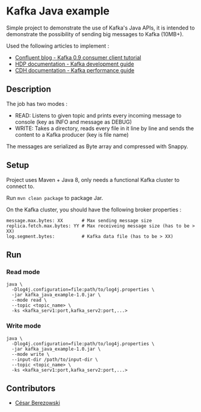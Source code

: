 
# Kafka Java example

Simple project to demonstrate the use of Kafka's Java APIs, it is intended
to demonstrate the possibility of sending big messages to Kafka (10MB+).

Used the following articles to implement :

- [Confluent blog - Kafka 0.9 consumer client tutorial](https://www.confluent.io/blog/tutorial-getting-started-with-the-new-apache-kafka-0-9-consumer-client/)
- [HDP documentation - Kafka development guide](https://docs.hortonworks.com/HDPDocuments/HDP2/HDP-2.6.2/bk_kafka-component-guide/content/ch_kafka-development.html)
- [CDH documentation - Kafka performance guide](https://www.cloudera.com/documentation/kafka/latest/topics/kafka_performance.html)

## Description

The job has two modes :

- READ: Listens to given topic and prints every incoming message to
console (key as INFO and message as DEBUG)
- WRITE: Takes a directory, reads every file in it line by line and sends
the content to a Kafka producer (key is file name)

The messages are serialized as Byte array and compressed with Snappy.

## Setup

Project uses Maven + Java 8, only needs a functional Kafka cluster to
connect to.

Run `mvn clean package` to package Jar.

On the Kafka cluster, you should have the following broker properties : 

```
message.max.bytes: XX       # Max sending message size 
replica.fetch.max.bytes: YY # Max receiveing message size (has to be > XX)
log.segment.bytes:          # Kafka data file (has to be > XX)
```

## Run

### Read mode

```
java \
  -Dlog4j.configuration=file:path/to/log4j.properties \
  -jar kafka_java_example-1.0.jar \
  --mode read \
  --topic <topic_name> \
  -ks <kafka_serv1:port,kafka_serv2:port,...>
```

### Write mode

```
java \
  -Dlog4j.configuration=file:path/to/log4j.properties \
  -jar kafka_java_example-1.0.jar \
  --mode write \
  --input-dir /path/to/input-dir \
  --topic <topic_name> \
  -ks <kafka_serv1:port,kafka_serv2:port,...>
```

## Contributors

* [César Berezowski](https://github.com/cberez)

